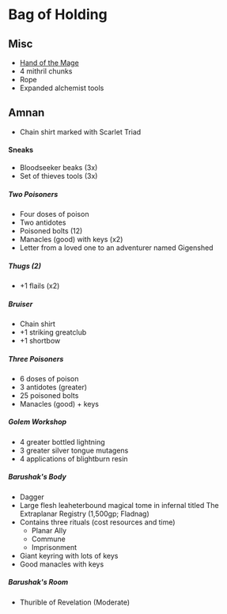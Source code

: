 # Bag of Holding

## Misc

- [Hand of the Mage](https://2e.aonprd.com/Equipment.aspx?ID=440)
- 4 mithril chunks
- Rope
- Expanded alchemist tools

## Amnan

- Chain shirt marked with Scarlet Triad

#### Sneaks

- Bloodseeker beaks (3x)
- Set of thieves tools (3x)

##### Two Poisoners 

- Four doses of poison 
- Two antidotes
- Poisoned bolts (12)
- Manacles (good) with keys (x2)
- Letter from a loved one to an adventurer named Gigenshed

##### Thugs (2)

- +1 flails (x2)

##### Bruiser

- Chain shirt
- +1 striking greatclub
- +1 shortbow

##### Three Poisoners

- 6 doses of poison
- 3 antidotes (greater)
- 25 poisoned bolts
- Manacles (good) + keys

##### Golem Workshop

- 4 greater bottled lightning
- 3 greater silver tongue mutagens
- 4 applications of blightburn resin

##### Barushak's Body

- Dagger
- Large flesh leaheterbound magical tome in infernal titled The Extraplanar Registry (1,500gp; Fladnag)
- Contains three rituals (cost resources and time)
   - Planar Ally
   - Commune
   - Imprisonment
- Giant keyring with lots of keys
- Good manacles with keys
   
##### Barushak's Room

- Thurible of Revelation (Moderate)
